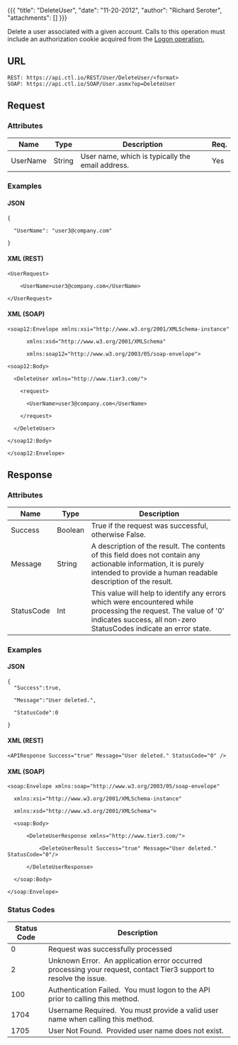 {{{
  "title": "DeleteUser",
  "date": "11-20-2012",
  "author": "Richard Seroter",
  "attachments": []
}}}

Delete a user associated with a given account. Calls to this operation must include an authorization cookie acquired from the <a href="/api-docs#authentication-logon">Logon operation.</a>

## URL

    REST: https://api.ctl.io/REST/User/DeleteUser/<format>
    SOAP: https://api.ctl.io/SOAP/User.asmx?op=DeleteUser

## Request

### Attributes

<table>
  <thead>
    <tr>
      <th>Name</th>
      <th>Type</th>
      <th>Description</th>
      <th>Req.</th>
    </tr>
  </thead>
  <tbody>
    <tr>
      <td>UserName</td>
      <td>String</td>
      <td>User name, which is typically the email address.</td>
      <td>Yes</td>
    </tr>
  </tbody>
</table>

### Examples

#### JSON

    { 

      "UserName": "user3@company.com"

    }

#### XML (REST)

    <UserRequest>

        <UserName>user3@company.com</UserName>

    </UserRequest>

#### XML (SOAP)

    <soap12:Envelope xmlns:xsi="http://www.w3.org/2001/XMLSchema-instance" 

          xmlns:xsd="http://www.w3.org/2001/XMLSchema" 

          xmlns:soap12="http://www.w3.org/2003/05/soap-envelope">

    <soap12:Body>

      <DeleteUser xmlns="http://www.tier3.com/">

        <request>

          <UserName>user3@company.com</UserName>

        </request>

      </DeleteUser>

    </soap12:Body>

    </soap12:Envelope>

## Response

### Attributes

<table>
  <tbody>
    <thead>
      <tr>
        <th>Name</th>
        <th>Type</th>
        <th>Description</th>
      </tr>
    </thead>
    <tbody>
    <tr>
      <td>Success</td>
      <td>Boolean</td>
      <td>True if the request was successful, otherwise False.</td>
    </tr>
    <tr>
      <td>Message</td>
      <td>String</td>
      <td>A description of the result. The contents of this field does not contain any actionable information, it is purely intended to provide a human readable description of the result.</td>
    </tr>
    <tr>
      <td>StatusCode</td>
      <td>Int</td>
      <td>This value will help to identify any errors which were encountered while processing the request. The value of '0' indicates success, all non-zero StatusCodes indicate an error state.</td>
    </tr>
  </tbody>
</table>

### Examples

#### JSON

    {
      "Success":true,

      "Message":"User deleted.",

      "StatusCode":0

    }

#### XML (REST)

    <APIResponse Success="true" Message="User deleted." StatusCode="0" />

#### XML (SOAP)

    <soap:Envelope xmlns:soap="http://www.w3.org/2003/05/soap-envelope" 

      xmlns:xsi="http://www.w3.org/2001/XMLSchema-instance" 

      xmlns:xsd="http://www.w3.org/2001/XMLSchema">

      <soap:Body>

          <DeleteUserResponse xmlns="http://www.tier3.com/">

              <DeleteUserResult Success="true" Message="User deleted." StatusCode="0"/>

          </DeleteUserResponse>

      </soap:Body>

    </soap:Envelope>

### Status Codes

<table>
  <thead>
    <tr>
      <th>Status Code</th>
      <th>Description</th>
    </tr>
  </thead>
  <tbody>
    <tr>
      <td>0</td>
      <td>Request was successfully processed</td>
    </tr>
    <tr>
      <td>2</td>
      <td>Unknown Error. &nbsp;An application error occurred processing your request, contact Tier3 support to resolve the issue.</td>
    </tr>
    <tr>
      <td>100</td>
      <td>Authentication Failed. &nbsp;You must logon to the API prior to calling this method.</td>
    </tr>
    <tr>
      <td>1704</td>
      <td>Username Required. &nbsp;You must provide a valid user name when calling this method.</td>
    </tr>
    <tr>
      <td>1705</td>
      <td>User Not Found. &nbsp;Provided user name does not exist.</td>
    </tr>
  </tbody>
</table>
